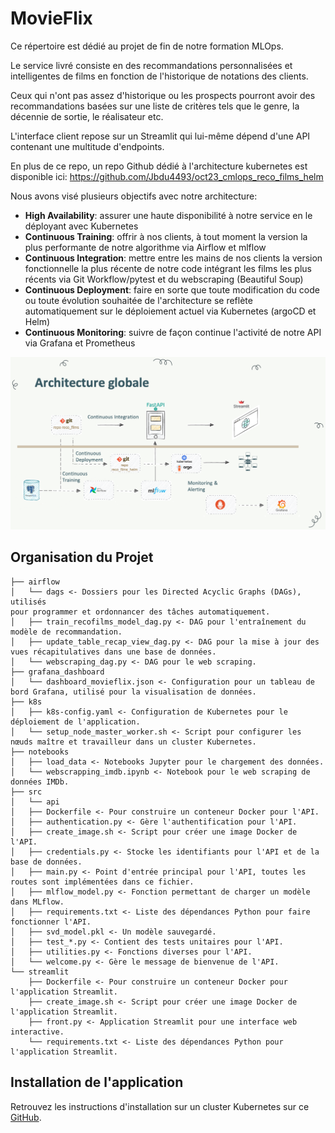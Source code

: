 # MovieFlix

Ce répertoire est dédié au projet de fin de notre formation MLOps.

Le service livré consiste en des recommandations personnalisées et intelligentes de films en fonction de l'historique de notations des clients.

Ceux qui n'ont pas assez d'historique ou les prospects pourront avoir des recommandations basées sur une liste de critères tels que le genre, la décennie de sortie, le réalisateur etc.

L'interface client repose sur un Streamlit qui lui-même dépend d'une API contenant une multitude d'endpoints.

En plus de ce repo, un repo Github dédié à l'architecture kubernetes est disponible ici: https://github.com/Jbdu4493/oct23_cmlops_reco_films_helm

Nous avons visé plusieurs objectifs avec notre architecture:
 - **High Availability**: assurer une haute disponibilité à notre service en le déployant avec Kubernetes
 - **Continuous Training**: offrir à nos clients, à tout moment la version la plus performante de notre algorithme via Airflow et mlflow
 - **Continuous Integration**: mettre entre les mains de nos clients la version fonctionnelle la plus récente de notre code intégrant les films les plus récents via Git Workflow/pytest et du webscraping (Beautiful Soup)
 - **Continuous Deployment**: faire en sorte que toute modification du code ou toute évolution souhaitée de l'architecture se reflète automatiquement sur le déploiement actuel via Kubernetes (argoCD et Helm)
 - **Continuous Monitoring**: suivre de façon continue l'activité de notre API via Grafana et Prometheus

![Screenshot](https://github.com/Chadiboulos/movie-recommander/blob/main/notebooks/Architecture.png?raw=true)


## Organisation du Projet

```
├── airflow
│   └── dags <- Dossiers pour les Directed Acyclic Graphs (DAGs), utilisés                                                                                                                                      pour programmer et ordonnancer des tâches automatiquement.
│   ├── train_recofilms_model_dag.py <- DAG pour l'entraînement du modèle de recommandation.
│   ├── update_table_recap_view_dag.py <- DAG pour la mise à jour des vues récapitulatives dans une base de données.
│   └── webscraping_dag.py <- DAG pour le web scraping.
├── grafana_dashboard
│   └── dashboard_movieflix.json <- Configuration pour un tableau de bord Grafana, utilisé pour la visualisation de données.
├── k8s
│   ├── k8s-config.yaml <- Configuration de Kubernetes pour le déploiement de l'application.
│   └── setup_node_master_worker.sh <- Script pour configurer les nœuds maître et travailleur dans un cluster Kubernetes.
├── notebooks
│   ├── load_data <- Notebooks Jupyter pour le chargement des données.
│   └── webscrapping_imdb.ipynb <- Notebook pour le web scraping de données IMDb.
├── src
│   └── api
│   ├── Dockerfile <- Pour construire un conteneur Docker pour l'API.
│   ├── authentication.py <- Gère l'authentification pour l'API.
│   ├── create_image.sh <- Script pour créer une image Docker de l'API.
│   ├── credentials.py <- Stocke les identifiants pour l'API et de la base de données.
│   ├── main.py <- Point d'entrée principal pour l'API, toutes les routes sont implémentées dans ce fichier.
│   ├── mlflow_model.py <- Fonction permettant de charger un modèle dans MLflow.
│   ├── requirements.txt <- Liste des dépendances Python pour faire fonctionner l'API.
│   ├── svd_model.pkl <- Un modèle sauvegardé.
│   ├── test_*.py <- Contient des tests unitaires pour l'API.
│   ├── utilities.py <- Fonctions diverses pour l'API.
│   └── welcome.py <- Gère le message de bienvenue de l'API.
└── streamlit
    ├── Dockerfile <- Pour construire un conteneur Docker pour l'application Streamlit.
    ├── create_image.sh <- Script pour créer une image Docker de l'application Streamlit.
    ├── front.py <- Application Streamlit pour une interface web interactive.
    └── requirements.txt <- Liste des dépendances Python pour l'application Streamlit.
```

## Installation de l'application

Retrouvez les instructions d'installation sur un cluster Kubernetes sur ce [GitHub](https://github.com/Jbdu4493/oct23_cmlops_reco_films_helm).
